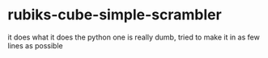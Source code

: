 # rubiks-cube-simple-scrambler

it does what it does
the python one is really dumb, tried to make it in as few lines as possible
